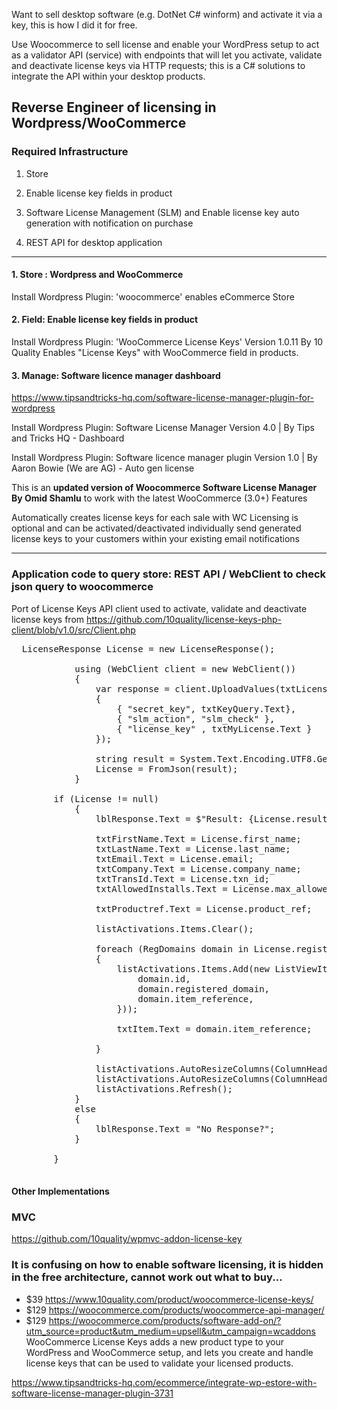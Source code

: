 Want to sell desktop software (e.g. DotNet C# winform) and activate it via a key, this is how I did it for free.  

Use Woocommerce to sell license and enable your WordPress setup to act as a validator API (service) with endpoints that will let you activate, validate and deactivate license keys via HTTP requests; this is a C# solutions to integrate the API within your desktop products.

## Reverse Engineer of licensing in Wordpress/WooCommerce

### Required Infrastructure

 1. Store

 2. Enable license key fields in product
 
 3. Software License Management (SLM) and Enable license key auto generation with notification on purchase
 
 4. REST API for desktop application
 
<hr>

#### 1. Store : Wordpress and WooCommerce

Install Wordpress Plugin: 'woocommerce' enables eCommerce Store
    
#### 2. Field: Enable license key fields in product

Install Wordpress Plugin: 'WooCommerce License Keys'  Version 1.0.11 By 10 Quality
Enables "License Keys" with WooCommerce field in products.

#### 3. Manage: Software licence manager dashboard

https://www.tipsandtricks-hq.com/software-license-manager-plugin-for-wordpress

Install Wordpress Plugin: Software License Manager Version 4.0 | By Tips and Tricks HQ - Dashboard

Install Wordpress Plugin: Software licence manager plugin Version 1.0 | By Aaron Bowie (We are AG) - Auto gen license

This is an __updated version of Woocommerce Software License Manager By Omid Shamlu__ to work with the latest WooCommerce (3.0+)
Features

Automatically creates license keys for each sale with WC Licensing is optional and can be activated/deactivated individually send generated license keys to your customers within your existing email notifications

<hr>

### Application code to query store: REST API / WebClient to check json query to woocommerce

Port of License Keys API client used to activate, validate and deactivate license keys from https://github.com/10quality/license-keys-php-client/blob/v1.0/src/Client.php

<pre>
  LicenseResponse License = new LicenseResponse();

            using (WebClient client = new WebClient())
            {
                var response = client.UploadValues(txtLicenseServer.Text, new NameValueCollection()
                {
                    { "secret_key", txtKeyQuery.Text},
                    { "slm_action", "slm_check" },
                    { "license_key" , txtMyLicense.Text }
                });

                string result = System.Text.Encoding.UTF8.GetString(response);
                License = FromJson<LicenseResponse>(result);
            }
	    
	    if (License != null)
            {
                lblResponse.Text = $"Result: {License.result} | Message: {License.message} | Key: {License.key}";

                txtFirstName.Text = License.first_name;
                txtLastName.Text = License.last_name;
                txtEmail.Text = License.email;
                txtCompany.Text = License.company_name;
                txtTransId.Text = License.txn_id;
                txtAllowedInstalls.Text = License.max_allowed_domains;

                txtProductref.Text = License.product_ref;

                listActivations.Items.Clear();

                foreach (RegDomains domain in License.registered_domains)
                {
                    listActivations.Items.Add(new ListViewItem(new string[] {
                        domain.id,
                        domain.registered_domain,
                        domain.item_reference,
                    }));

                    txtItem.Text = domain.item_reference;

                }

                listActivations.AutoResizeColumns(ColumnHeaderAutoResizeStyle.ColumnContent);
                listActivations.AutoResizeColumns(ColumnHeaderAutoResizeStyle.HeaderSize);
                listActivations.Refresh();
            }
            else
            {
                lblResponse.Text = "No Response?";
            }

        }
	    </pre>
	    
#### Other Implementations

### MVC
https://github.com/10quality/wpmvc-addon-license-key

### It is confusing on how to enable software licensing, it is hidden in the free architecture, cannot work out what to buy...

 *  $39 https://www.10quality.com/product/woocommerce-license-keys/
*  $129 https://woocommerce.com/products/woocommerce-api-manager/
*  $129 https://woocommerce.com/products/software-add-on/?utm_source=product&utm_medium=upsell&utm_campaign=wcaddons
WooCommerce License Keys adds a new product type to your WordPress and WooCommerce setup, and lets you create and handle license keys that can be used to validate your licensed products.  

https://www.tipsandtricks-hq.com/ecommerce/integrate-wp-estore-with-software-license-manager-plugin-3731


